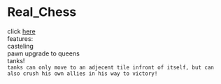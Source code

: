 # Real_Chess
click [here](https://yanivfast1.github.io/Cyber4s/Chess/)  
features:  
casteling  
pawn upgrade to queens  
tanks!  
```tanks can only move to an adjecent tile infront of itself, but can also crush his own allies in his way to victory!```
